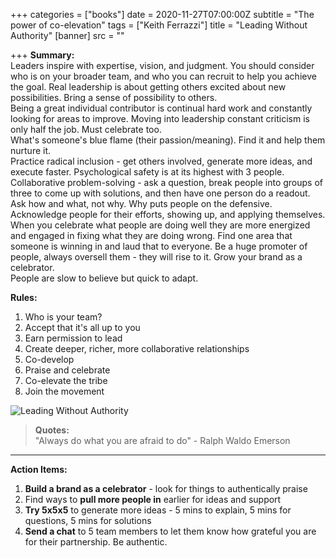 +++
categories = ["books"]
date = 2020-11-27T07:00:00Z
subtitle = "The power of co-elevation"
tags = ["Keith Ferrazzi"]
title = "Leading Without Authority"
[banner]
src = ""

+++
**Summary:**   
Leaders inspire with expertise, vision, and judgment. You should consider who is on your broader team, and who you can recruit to help you achieve the goal. Real leadership is about getting others excited about new possibilities. Bring a sense of possibility to others.  
Being a great individual contributor is continual hard work and constantly looking for areas to improve. Moving into leadership constant criticism is only half the job. Must celebrate too.  
What's someone's blue flame (their passion/meaning). Find it and help them nurture it.  
Practice radical inclusion - get others involved, generate more ideas, and execute faster. Psychological safety is at its highest with 3 people. Collaborative problem-solving - ask a question, break people into groups of three to come up with solutions, and then have one person do a readout.  
Ask how and what, not why. Why puts people on the defensive. Acknowledge people for their efforts, showing up, and applying themselves. When you celebrate what people are doing well they are more energized and engaged in fixing what they are doing wrong. Find one area that someone is winning in and laud that to everyone. Be a huge promoter of people, always oversell them - they will rise to it. Grow your brand as a celebrator.  
People are slow to believe but quick to adapt.

**Rules:**

1. Who is your team?
2. Accept that it's all up to you
3. Earn permission to lead
4. Create deeper, richer, more collaborative relationships
5. Co-develop
6. Praise and celebrate
7. Co-elevate the tribe
8. Join the movement

![](/uploads/leading-without-authority.jpg "Leading Without Authority") 

> **Quotes:**  
> "Always do what you are afraid to do" - Ralph Waldo Emerson

***

**Action Items:**

1. **Build a brand as a celebrator** - look for things to authentically praise
2. Find ways to **pull more people in** earlier for ideas and support
3. **Try 5x5x5** to generate more ideas - 5 mins to explain, 5 mins for questions, 5 mins for solutions
4. **Send a chat** to 5 team members to let them know how grateful you are for their partnership. Be authentic.
